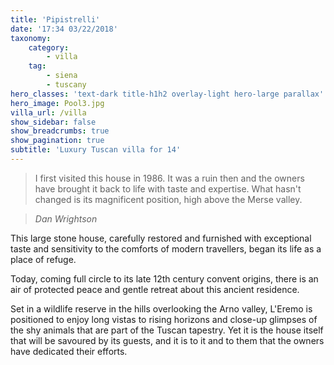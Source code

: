 ```yaml
---
title: 'Pipistrelli'
date: '17:34 03/22/2018'
taxonomy:
    category:
        - villa
    tag:
        - siena
        - tuscany
hero_classes: 'text-dark title-h1h2 overlay-light hero-large parallax'
hero_image: Pool3.jpg
villa_url: /villa
show_sidebar: false
show_breadcrumbs: true
show_pagination: true
subtitle: 'Luxury Tuscan villa for 14'
---
```


> I first visited this house in 1986. It was a ruin then and the owners have brought it back to life with taste and expertise. What hasn't changed is its magnificent position, high above the Merse valley.

> <cite>Dan Wrightson</cite>


This large stone house, carefully restored and furnished with exceptional taste and sensitivity to the comforts of modern travellers, began its life as a place of refuge. 

Today, coming full circle to its late 12th century convent origins, there is an air of protected peace and gentle retreat about this ancient residence. 

Set in a wildlife reserve in the hills overlooking the Arno valley, L'Eremo is positioned to enjoy long vistas to rising horizons and close-up glimpses of the shy animals that are part of the Tuscan tapestry. Yet it is the house itself that will be savoured by its guests, and it is to it and to them that the owners have dedicated their efforts.